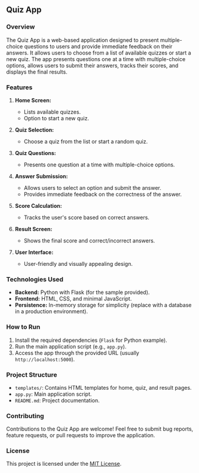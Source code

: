 ## Quiz App

### Overview

The Quiz App is a web-based application designed to present multiple-choice questions to users and provide immediate feedback on their answers. It allows users to choose from a list of available quizzes or start a new quiz. The app presents questions one at a time with multiple-choice options, allows users to submit their answers, tracks their scores, and displays the final results.

### Features

1. **Home Screen:**
   - Lists available quizzes.
   - Option to start a new quiz.

2. **Quiz Selection:**
   - Choose a quiz from the list or start a random quiz.

3. **Quiz Questions:**
   - Presents one question at a time with multiple-choice options.

4. **Answer Submission:**
   - Allows users to select an option and submit the answer.
   - Provides immediate feedback on the correctness of the answer.

5. **Score Calculation:**
   - Tracks the user's score based on correct answers.

6. **Result Screen:**
   - Shows the final score and correct/incorrect answers.

7. **User Interface:**
   - User-friendly and visually appealing design.

### Technologies Used

- **Backend:** Python with Flask (for the sample provided).
- **Frontend:** HTML, CSS, and minimal JavaScript.
- **Persistence:** In-memory storage for simplicity (replace with a database in a production environment).

### How to Run

1. Install the required dependencies (`Flask` for Python example).
2. Run the main application script (e.g., `app.py`).
3. Access the app through the provided URL (usually `http://localhost:5000`).

### Project Structure

- `templates/`: Contains HTML templates for home, quiz, and result pages.
- `app.py`: Main application script.
- `README.md`: Project documentation.

### Contributing

Contributions to the Quiz App are welcome! Feel free to submit bug reports, feature requests, or pull requests to improve the application.

### License

This project is licensed under the [MIT License](LICENSE).
